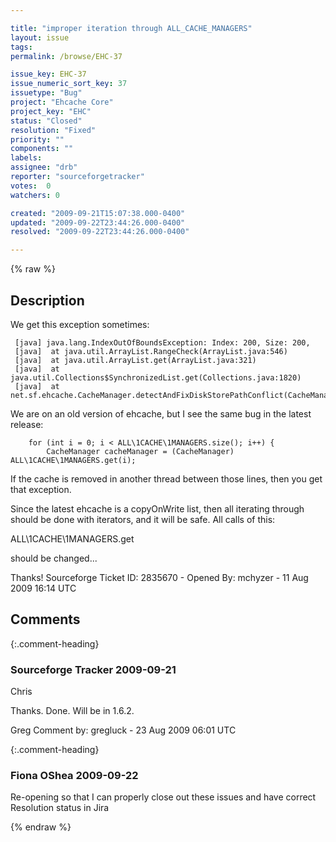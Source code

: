 ```yaml
---

title: "improper iteration through ALL_CACHE_MANAGERS"
layout: issue
tags: 
permalink: /browse/EHC-37

issue_key: EHC-37
issue_numeric_sort_key: 37
issuetype: "Bug"
project: "Ehcache Core"
project_key: "EHC"
status: "Closed"
resolution: "Fixed"
priority: ""
components: ""
labels: 
assignee: "drb"
reporter: "sourceforgetracker"
votes:  0
watchers: 0

created: "2009-09-21T15:07:38.000-0400"
updated: "2009-09-22T23:44:26.000-0400"
resolved: "2009-09-22T23:44:26.000-0400"

---
```




{% raw %}



## Description

<div markdown="1" class="description">

We get this exception sometimes:

     [java] java.lang.IndexOutOfBoundsException: Index: 200, Size: 200,
     [java]  at java.util.ArrayList.RangeCheck(ArrayList.java:546)
     [java]  at java.util.ArrayList.get(ArrayList.java:321)
     [java]  at java.util.Collections$SynchronizedList.get(Collections.java:1820)
     [java]  at net.sf.ehcache.CacheManager.detectAndFixDiskStorePathConflict(CacheManager.java:306)

We are on an old version of ehcache, but I see the same bug in the latest release:

        for (int i = 0; i < ALL\1CACHE\1MANAGERS.size(); i++) {
            CacheManager cacheManager = (CacheManager) ALL\1CACHE\1MANAGERS.get(i);

If the cache is removed in another thread between those lines, then you get that exception.

Since the latest ehcache is a copyOnWrite list, then all iterating through should be done with iterators, and it will be safe.  All calls of this:  

ALL\1CACHE\1MANAGERS.get

should be changed...

Thanks!
Sourceforge Ticket ID: 2835670 - Opened By: mchyzer - 11 Aug 2009 16:14 UTC

</div>

## Comments


{:.comment-heading}
### **Sourceforge Tracker** <span class="date">2009-09-21</span>

<div markdown="1" class="comment">

Chris

Thanks. Done. Will be in 1.6.2.

Greg
Comment by: gregluck - 23 Aug 2009 06:01 UTC

</div>


{:.comment-heading}
### **Fiona OShea** <span class="date">2009-09-22</span>

<div markdown="1" class="comment">

Re-opening so that I can properly close out these issues and have correct Resolution status in Jira

</div>



{% endraw %}
